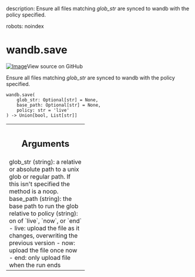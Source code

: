 description: Ensure all files matching *glob_str* are synced to wandb with the policy specified.

robots: noindex

# wandb.save

<!-- Insert buttons and diff -->


[![Image](https://www.tensorflow.org/images/GitHub-Mark-32px.png)](https://www.github.com/wandb/client/tree/master/wandb/sdk/wandb_run.py#L875-L964)View source on GitHub



Ensure all files matching *glob_str* are synced to wandb with the policy specified.

<pre class="devsite-click-to-copy prettyprint lang-py tfo-signature-link">
<code>wandb.save(
    glob_str: Optional[str] = None,
    base_path: Optional[str] = None,
    policy: str = &#x27;live&#x27;
) -> Union[bool, List[str]]
</code></pre>



<!-- Placeholder for "Used in" -->


<!-- Tabular view -->
 <table class="responsive fixed orange">
<colgroup><col width="214px"><col></colgroup>
<tr><th colspan="2"><h2 class="add-link">Arguments</h2></th></tr>
<tr class="alt">
<td colspan="2">
glob_str (string): a relative or absolute path to a unix glob or regular
path.  If this isn't specified the method is a noop.
base_path (string): the base path to run the glob relative to
policy (string): on of `live`, `now`, or `end`
- live: upload the file as it changes, overwriting the previous version
- now: upload the file once now
- end: only upload file when the run ends
</td>
</tr>

</table>

